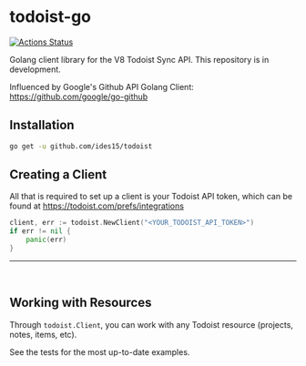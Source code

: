 # todoist-go

[![Actions Status](https://github.com/ides15/todoist/workflows/Go/badge.svg)](https://github.com/ides15/todoist/actions)

Golang client library for the V8 Todoist Sync API. This repository is in development.

Influenced by Google's Github API Golang Client: https://github.com/google/go-github

## Installation

```sh
go get -u github.com/ides15/todoist
```

## Creating a Client

All that is required to set up a client is your Todoist API token, which can be found at https://todoist.com/prefs/integrations

```go
client, err := todoist.NewClient("<YOUR_TODOIST_API_TOKEN>")
if err != nil {
    panic(err)
}
```

---

<br/>

## Working with Resources

Through `todoist.Client`, you can work with any Todoist resource (projects, notes, items, etc).

See the tests for the most up-to-date examples.
